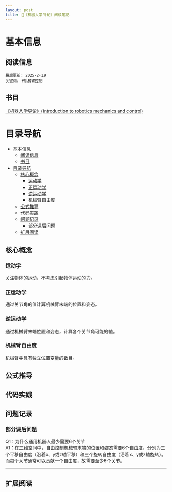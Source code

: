 ```yaml
---
layout: post
title: 🦾《机器人学导论》阅读笔记
---
```

# 基本信息
## 阅读信息
`最后更新: 2025-2-19`  
`关键词: #机械臂控制`
<!--more-->
## 书目
[《机器人学导论》(introduction to robotics mechanics and control)](https://z-library.sk/book/18192065/4684aa/%E6%9C%BA%E5%99%A8%E4%BA%BA%E5%AD%A6%E5%AF%BC%E8%AE%BA-introduction-to-robotics-mechanics-and-control.html) 

# 目录导航
- [基本信息](#基本信息)
  - [阅读信息](#阅读信息)
  - [书目](#书目)
- [目录导航](#目录导航)
  - [核心概念](#核心概念)
    - [运动学](#运动学)
    - [正运动学](#正运动学)
    - [逆运动学](#逆运动学)
    - [机械臂自由度](#机械臂自由度)
  - [公式推导](#公式推导)
  - [代码实践](#代码实践)
  - [问题记录](#问题记录)
    - [部分课后问题](#部分课后问题)
  - [扩展阅读](#扩展阅读)

## 核心概念
### 运动学
关注物体的运动，不考虑引起物体运动的力。
### 正运动学
通过关节角的值计算机械臂末端的位置和姿态。
### 逆运动学
通过机械臂末端位置和姿态，计算各个关节角可能的值。
### 机械臂自由度
机械臂中具有独立位置变量的数目。


## 公式推导

## 代码实践

## 问题记录

### 部分课后问题
Q1：为什么通用机器人最少需要6个关节  
A1：在三维空间中，自由控制机械臂末端的位置和姿态需要6个自由度，分别为三个平移自由度（沿着x、y或z轴平移）和三个旋转自由度（沿着x、y或z轴旋转）。而每个关节通常可以贡献一个自由度，故需要至少6个关节。

---


## 扩展阅读


